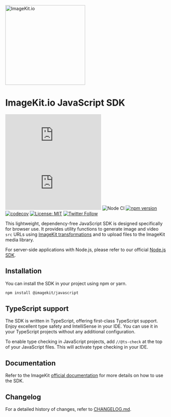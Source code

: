 [<img width="250" alt="ImageKit.io" src="https://raw.githubusercontent.com/imagekit-developer/imagekit-javascript/master/assets/imagekit-light-logo.svg"/>](https://imagekit.io)

# ImageKit.io JavaScript SDK

![gzip size](https://img.badgesize.io/https://unpkg.com/@imagekit/javascript/dist/imagekit.min.js?compression=gzip&label=gzip)
![brotli size](https://img.badgesize.io/https://unpkg.com/@imagekit/javascript/dist/imagekit.min.js?compression=brotli&label=brotli)
![Node CI](https://github.com/imagekit-developer/imagekit-javascript/workflows/Node%20CI/badge.svg)
[![npm version](https://img.shields.io/npm/v/@imagekit/javascript)](https://www.npmjs.com/package/@imagekit/javascript) 
[![codecov](https://codecov.io/gh/imagekit-developer/imagekit-javascript/branch/master/graph/badge.svg)](https://codecov.io/gh/imagekit-developer/imagekit-javascript)
[![License: MIT](https://img.shields.io/badge/License-MIT-yellow.svg)](https://opensource.org/licenses/MIT)
[![Twitter Follow](https://img.shields.io/twitter/follow/imagekitio?label=Follow&style=social)](https://twitter.com/ImagekitIo)

This lightweight, dependency-free JavaScript SDK is designed specifically for browser use. It provides utility functions to generate image and video `src` URLs using [ImageKit transformations](https://imagekit.io/docs/transformations) and to upload files to the ImageKit media library.

For server-side applications with Node.js, please refer to our official [Node.js SDK](https://github.com/imagekit-developer/imagekit-nodejs).

## Installation

You can install the SDK in your project using npm or yarn.

```bash
npm install @imagekit/javascript
```

## TypeScript support

The SDK is written in TypeScript, offering first-class TypeScript support. Enjoy excellent type safety and IntelliSense in your IDE. You can use it in your TypeScript projects without any additional configuration.


To enable type checking in JavaScript projects, add `//@ts-check` at the top of your JavaScript files. This will activate type checking in your IDE.

## Documentation

Refer to the ImageKit [official documentation](https://imagekit.io/docs/integration/javascript) for more details on how to use the SDK.

## Changelog

For a detailed history of changes, refer to [CHANGELOG.md](CHANGELOG.md).

